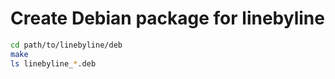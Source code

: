 # Create Debian package for linebyline

```bash
cd path/to/linebyline/deb
make
ls linebyline_*.deb
```


